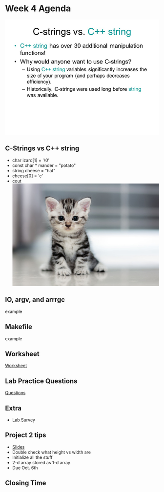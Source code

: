 # Week 4 Agenda
![Image](https://github.com/tgroechel/F17-280/blob/master/.other/pictures/WhyUseCString.jpg)

## C-Strings vs C++ string
- char izard[1] = '\\0'
- const char * mander = "potato"
- string cheese = "hat"
- cheese[0] = 'c'
- cout
![Image](https://github.com/tgroechel/F17-280/blob/master/.other/pictures/cat.jpg)

## IO, argv, and arrrgc
example

## Makefile
example

## Worksheet
[Worksheet](https://docs.google.com/document/d/1Un3TljjRZQrG_389X3XDqxY3zRFUPcp1ZDgJuCRTCb0/edit#heading=h.nr154e7mxb4h)

## Lab Practice Questions
[Questions](https://docs.google.com/document/d/1ND69_kdcNXo-7HnASZqh7YzFt2YBxeXQX8JmfBR5b40/edit#heading=h.nr154e7mxb4h)

## Extra
- [Lab Survey](https://docs.google.com/forms/d/1Wku4LmK3ACVGLzZ0BGNL_q5RQmzxA1D1wGhGH0XKIKo/edit)

## Project 2 tips
- [Slides](https://docs.google.com/presentation/d/1Joy-2qyjFXUfAizmyzRVuhEjNFdTkWVM5LXDEywLYV8/edit#slide=id.g275ba625aa_0_47)
- Double check what height vs width are
- Initialize all the stuff
- 2-d array stored as 1-d array
- Due Oct. 6th

## Closing Time
